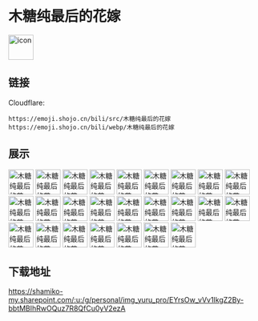 # 木糖纯最后的花嫁
<img src="https://emoji.shojo.cn/bili/src/木糖纯最后的花嫁/icon.png" width="50" height="50" alt="icon">

## 链接
Cloudflare:
```
https://emoji.shojo.cn/bili/src/木糖纯最后的花嫁
https://emoji.shojo.cn/bili/webp/木糖纯最后的花嫁
```
## 展示
<img src="https://emoji.shojo.cn/bili/src/木糖纯最后的花嫁/木糖纯最后的花嫁-mua.png" width="50" height="50" alt="木糖纯最后的花嫁-mua">
<img src="https://emoji.shojo.cn/bili/src/木糖纯最后的花嫁/木糖纯最后的花嫁-被痛苦淹没.png" width="50" height="50" alt="木糖纯最后的花嫁-被痛苦淹没">
<img src="https://emoji.shojo.cn/bili/src/木糖纯最后的花嫁/木糖纯最后的花嫁-不愧是你.png" width="50" height="50" alt="木糖纯最后的花嫁-不愧是你">
<img src="https://emoji.shojo.cn/bili/src/木糖纯最后的花嫁/木糖纯最后的花嫁-吃瓜.png" width="50" height="50" alt="木糖纯最后的花嫁-吃瓜">
<img src="https://emoji.shojo.cn/bili/src/木糖纯最后的花嫁/木糖纯最后的花嫁-饿了.png" width="50" height="50" alt="木糖纯最后的花嫁-饿了">
<img src="https://emoji.shojo.cn/bili/src/木糖纯最后的花嫁/木糖纯最后的花嫁-干杯.png" width="50" height="50" alt="木糖纯最后的花嫁-干杯">
<img src="https://emoji.shojo.cn/bili/src/木糖纯最后的花嫁/木糖纯最后的花嫁-哭了.png" width="50" height="50" alt="木糖纯最后的花嫁-哭了">
<img src="https://emoji.shojo.cn/bili/src/木糖纯最后的花嫁/木糖纯最后的花嫁-泪奔.png" width="50" height="50" alt="木糖纯最后的花嫁-泪奔">
<img src="https://emoji.shojo.cn/bili/src/木糖纯最后的花嫁/木糖纯最后的花嫁-脸红.png" width="50" height="50" alt="木糖纯最后的花嫁-脸红">
<img src="https://emoji.shojo.cn/bili/src/木糖纯最后的花嫁/木糖纯最后的花嫁-摸头.png" width="50" height="50" alt="木糖纯最后的花嫁-摸头">
<img src="https://emoji.shojo.cn/bili/src/木糖纯最后的花嫁/木糖纯最后的花嫁-期待.png" width="50" height="50" alt="木糖纯最后的花嫁-期待">
<img src="https://emoji.shojo.cn/bili/src/木糖纯最后的花嫁/木糖纯最后的花嫁-亲一个.png" width="50" height="50" alt="木糖纯最后的花嫁-亲一个">
<img src="https://emoji.shojo.cn/bili/src/木糖纯最后的花嫁/木糖纯最后的花嫁-上网.png" width="50" height="50" alt="木糖纯最后的花嫁-上网">
<img src="https://emoji.shojo.cn/bili/src/木糖纯最后的花嫁/木糖纯最后的花嫁-贴贴.png" width="50" height="50" alt="木糖纯最后的花嫁-贴贴">
<img src="https://emoji.shojo.cn/bili/src/木糖纯最后的花嫁/木糖纯最后的花嫁-晚安.png" width="50" height="50" alt="木糖纯最后的花嫁-晚安">
<img src="https://emoji.shojo.cn/bili/src/木糖纯最后的花嫁/木糖纯最后的花嫁-围观.png" width="50" height="50" alt="木糖纯最后的花嫁-围观">
<img src="https://emoji.shojo.cn/bili/src/木糖纯最后的花嫁/木糖纯最后的花嫁-我不理解.png" width="50" height="50" alt="木糖纯最后的花嫁-我不理解">
<img src="https://emoji.shojo.cn/bili/src/木糖纯最后的花嫁/木糖纯最后的花嫁-我方了.png" width="50" height="50" alt="木糖纯最后的花嫁-我方了">
<img src="https://emoji.shojo.cn/bili/src/木糖纯最后的花嫁/木糖纯最后的花嫁-我看看.png" width="50" height="50" alt="木糖纯最后的花嫁-我看看">
<img src="https://emoji.shojo.cn/bili/src/木糖纯最后的花嫁/木糖纯最后的花嫁-呜呼.png" width="50" height="50" alt="木糖纯最后的花嫁-呜呼">
<img src="https://emoji.shojo.cn/bili/src/木糖纯最后的花嫁/木糖纯最后的花嫁-有人叫我？.png" width="50" height="50" alt="木糖纯最后的花嫁-有人叫我？">
<img src="https://emoji.shojo.cn/bili/src/木糖纯最后的花嫁/木糖纯最后的花嫁-晕.png" width="50" height="50" alt="木糖纯最后的花嫁-晕">
<img src="https://emoji.shojo.cn/bili/src/木糖纯最后的花嫁/木糖纯最后的花嫁-赞.png" width="50" height="50" alt="木糖纯最后的花嫁-赞">
<img src="https://emoji.shojo.cn/bili/src/木糖纯最后的花嫁/木糖纯最后的花嫁-震撼.png" width="50" height="50" alt="木糖纯最后的花嫁-震撼">
<img src="https://emoji.shojo.cn/bili/src/木糖纯最后的花嫁/木糖纯最后的花嫁-皱眉.png" width="50" height="50" alt="木糖纯最后的花嫁-皱眉">

## 下载地址

https://shamiko-my.sharepoint.com/:u:/g/personal/img_yuru_pro/EYrsOw_vVv1IkgZ2By-bbtMBIhRwOQuz7R8QfCu0yV2ezA